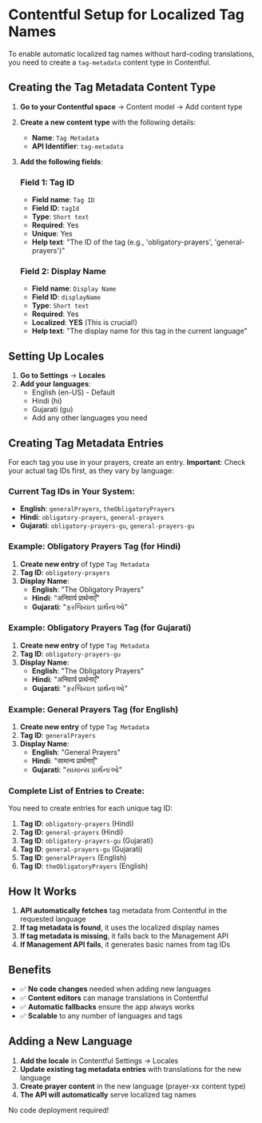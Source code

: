 # Contentful Setup for Localized Tag Names

To enable automatic localized tag names without hard-coding translations, you need to create a `tag-metadata` content type in Contentful.

## Creating the Tag Metadata Content Type

1. **Go to your Contentful space** → Content model → Add content type
2. **Create a new content type** with the following details:

    - **Name**: `Tag Metadata`
    - **API Identifier**: `tag-metadata`

3. **Add the following fields**:

    ### Field 1: Tag ID

    - **Field name**: `Tag ID`
    - **Field ID**: `tagId`
    - **Type**: `Short text`
    - **Required**: Yes
    - **Unique**: Yes
    - **Help text**: "The ID of the tag (e.g., 'obligatory-prayers', 'general-prayers')"

    ### Field 2: Display Name

    - **Field name**: `Display Name`
    - **Field ID**: `displayName`
    - **Type**: `Short text`
    - **Required**: Yes
    - **Localized**: **YES** (This is crucial!)
    - **Help text**: "The display name for this tag in the current language"

## Setting Up Locales

1. **Go to Settings** → **Locales**
2. **Add your languages**:
    - English (en-US) - Default
    - Hindi (hi)
    - Gujarati (gu)
    - Add any other languages you need

## Creating Tag Metadata Entries

For each tag you use in your prayers, create an entry. **Important**: Check your actual tag IDs first, as they vary by language:

### Current Tag IDs in Your System:

-   **English**: `generalPrayers`, `theObligatoryPrayers`
-   **Hindi**: `obligatory-prayers`, `general-prayers`
-   **Gujarati**: `obligatory-prayers-gu`, `general-prayers-gu`

### Example: Obligatory Prayers Tag (for Hindi)

1. **Create new entry** of type `Tag Metadata`
2. **Tag ID**: `obligatory-prayers`
3. **Display Name**:
    - **English**: "The Obligatory Prayers"
    - **Hindi**: "अनिवार्य प्रार्थनाएँ"
    - **Gujarati**: "ફરજિયાત પ્રાર્થનાઓ"

### Example: Obligatory Prayers Tag (for Gujarati)

1. **Create new entry** of type `Tag Metadata`
2. **Tag ID**: `obligatory-prayers-gu`
3. **Display Name**:
    - **English**: "The Obligatory Prayers"
    - **Hindi**: "अनिवार्य प्रार्थनाएँ"
    - **Gujarati**: "ફરજિયાત પ્રાર્થનાઓ"

### Example: General Prayers Tag (for English)

1. **Create new entry** of type `Tag Metadata`
2. **Tag ID**: `generalPrayers`
3. **Display Name**:
    - **English**: "General Prayers"
    - **Hindi**: "सामान्य प्रार्थनाएँ"
    - **Gujarati**: "સામાન્ય પ્રાર્થનાઓ"

### Complete List of Entries to Create:

You need to create entries for each unique tag ID:

1. **Tag ID**: `obligatory-prayers` (Hindi)
2. **Tag ID**: `general-prayers` (Hindi)
3. **Tag ID**: `obligatory-prayers-gu` (Gujarati)
4. **Tag ID**: `general-prayers-gu` (Gujarati)
5. **Tag ID**: `generalPrayers` (English)
6. **Tag ID**: `theObligatoryPrayers` (English)

## How It Works

1. **API automatically fetches** tag metadata from Contentful in the requested language
2. **If tag metadata is found**, it uses the localized display names
3. **If tag metadata is missing**, it falls back to the Management API
4. **If Management API fails**, it generates basic names from tag IDs

## Benefits

-   ✅ **No code changes** needed when adding new languages
-   ✅ **Content editors** can manage translations in Contentful
-   ✅ **Automatic fallbacks** ensure the app always works
-   ✅ **Scalable** to any number of languages and tags

## Adding a New Language

1. **Add the locale** in Contentful Settings → Locales
2. **Update existing tag metadata entries** with translations for the new language
3. **Create prayer content** in the new language (prayer-xx content type)
4. **The API will automatically** serve localized tag names

No code deployment required!
